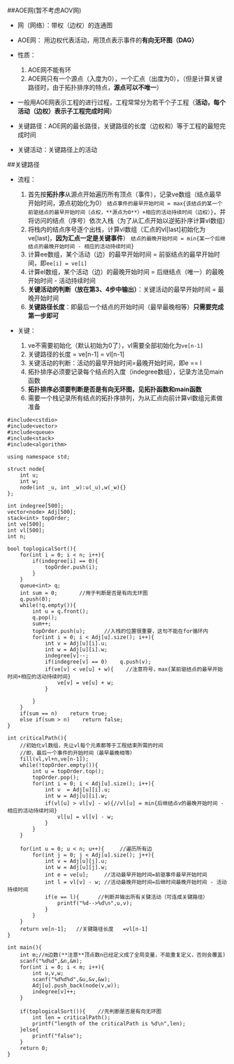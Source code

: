 ##AOE网(暂不考虑AOV网)

* 网（网络）：带权（边权）的连通图

* AOE网：
  用边权代表活动，用顶点表示事件的**有向无环图（DAG）**
  
* 性质：
  1. AOE网不能有环
  2. AOE网只有一个源点（入度为0），一个汇点（出度为0），（但是计算关键路径时，由于拓扑排序的特点，**源点可以不唯一**）

* 一般用AOE网表示工程的进行过程，工程常常分为若干个子工程（**活动，每个活动（边权）表示子工程完成时间**）

* 关键路径：AOE网的最长路径，关键路径的长度（边权和）等于工程的最短完成时间
* 关键活动：关键路径上的活动


##关键路径

* 流程：
  1. 首先按**拓扑序**从源点开始遍历所有顶点（事件），记录ve数组（结点最早开始时间，源点初始化为0）
  `结点事件的最早开始时间 = max{该结点的某一个前驱结点的最早开始时间（点权，**源点为0**）+相应的活动持续时间（边权）}`，并将访问的结点（序号）依次入栈（为了从汇点开始以逆拓扑序计算vl数组）
  2. 将栈内的结点序号逐个出栈，计算vl数组（汇点的vl[last]初始化为ve[last]，**因为汇点一定是关键事件**）
  `结点的最晚开始时间 = min{某一个后继结点的最晚开始时间 - 相应的活动持续时间}`
  3. 计算ee数组，某个活动（边）的最早开始时间 = 前驱结点的最早开始时间，即`ee[i] = ve[i]`
  4. 计算el数组，某个活动（边）的最晚开始时间 = 后继结点（唯一）的最晚开始时间 - 活动持续时间
  5. **关键活动的判断（放在第3、4步中输出）**：关键活动的最早开始时间 = 最晚开始时间
  6. **关键路径长度**：即最后一个结点的开始时间（最早最晚相等）**只需要完成第一步即可**


* 关键：
  1. ve不需要初始化（默认初始为0了），vl需要全部初始化为`ve[n-1]`
  2. 关键路径的长度 = ve[n-1] = vl[n-1]
  3. 关键活动的判断：活动的最早开始时间=最晚开始时间，即e == l
  4. 拓扑排序必须要记录每个结点的入度（indegree数组），记录方法见main函数
  5. **拓扑排序必须要判断是否是有向无环图，见拓扑函数和main函数**
  6. 需要一个栈记录所有结点的拓扑序排列，为从汇点向前计算vl数组元素做准备

```
#include<cstdio>
#include<vector>
#include<queue>
#include<stack>
#include<algorithm>

using namespace std;

struct node{
	int u;
	int w;
	node(int _u, int _w):u(_u),w(_w){}
};

int indegree[500];
vector<node> Adj[500];
stack<int> topOrder;
int ve[500];
int vl[500];
int n;

bool toplogicalSort(){
	for(int i = 0; i < n; i++){
		if(indegree[i] == 0){
			topOrder.push(i);
		}
	}
	queue<int> q;
	int sum = 0;       //用于判断是否是有向无环图 
	q.push(0);
	while(!q.empty()){
		int u = q.front();
		q.pop();
		sum++;
		topOrder.push(u);      //入栈的位置很重要，这句不能在for循环内 
		for(int i = 0; i < Adj[u].size(); i++){
			int v = Adj[u][i].u;
			int w = Adj[u][i].w;
			indegree[v]--;
			if(indegree[v] == 0)	q.push(v);
			if(ve[v] < ve[u] + w){    //注意符号，max{某前驱结点的最早开始时间+相应的活动持续时间} 
				ve[v] = ve[u] + w;
			}
			
		}
	}
	if(sum == n)	return true;
	else if(sum > n)	return false;
}

int criticalPath(){
	//初始化vl数组，先让vl每个元素都等于工程结束所需的时间
	//即，最后一个事件的开始时间（最早最晚相等） 
	fill(vl,vl+n,ve[n-1]);           
	while(!topOrder.empty()){
		int u = topOrder.top();
		topOrder.pop();
		for(int i = 0; i < Adj[u].size(); i++){
			int v  = Adj[u][i].u;
			int w = Adj[u][i].w;
			if(vl[u] > vl[v] - w){//vl[u] = min{后继结点v的最晚开始时间 - 相应的活动持续时间}
				vl[u] = vl[v] - w;
			} 
		}
	}
	
	for(int u = 0; u < n; u++){     //遍历所有边 
		for(int j = 0; j < Adj[u].size(); j++){
			int v = Adj[u][j].u;
			int w = Adj[u][j].w;
			int e = ve[u];     //活动最早开始时间=前驱事件最早开始时间 
			int l = vl[v] - w; //活动最晚开始时间=后继时间最晚开始时间 - 活动持续时间 
			if(e == l){      //判断并输出所有关键活动（可连成关键路径） 
				printf("%d-->%d\n",u,v);
			}
		} 
	}
	return ve[n-1];   //关键路径长度   =vl[n-1] 
}

int main(){
	int m;//m边数(**注意**顶点数n已经定义成了全局变量，不能重复定义，否则会覆盖)
	scanf("%d%d",&n,&m);
	for(int i = 0; i < m; i++){
		int u,v,w;
		scanf("%d%d%d",&u,&v,&w);
		Adj[u].push_back(node(v,w));
		indegree[v]++;
	} 
	
	if(toplogicalSort()){    //先判断是否是有向无环图
		int len = criticalPath();
		printf("length of the criticalPath is %d\n",len);
	}else{
		printf("false");
	}
	return 0;
}

```
